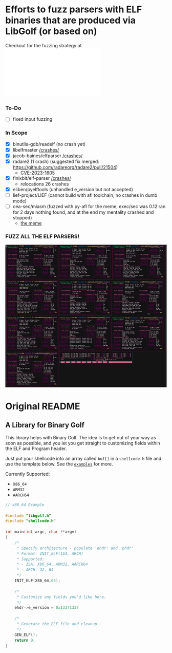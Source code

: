 # Efforts to fuzz parsers with ELF binaries that are produced via LibGolf (or based on)

Checkout for the fuzzing strategy at ![oof.c](./examples/04_afl/oof.c)
### To-Do
- [ ] fixed input fuzzing 
### In Scope

- [x] binutils-gdb/readelf (no crash yet)
- [x] libelfmaster [/crashes/](./libelfmaster_findings/libelfmaster_crashes/)
- [x] jacob-baines/elfparser [/crashes/](./elfparser_findings/crashes/)
- [x] radare2 (1 crash) (suggested fix merged: https://github.com/radareorg/radare2/pull/21504)
	- [CVE-2023-1605](https://cve.mitre.org/cgi-bin/cvename.cgi?name=CVE-2023-1605)
- [x] finixbit/elf-parser [/crashes/](./finixbit_findings/crashes/)
	- relocations 26 crashes 
- [x] eliben/pyelftools (unhandled e_version but not accepted)
- [ ] lief-project/LIEF (cannot build with afl toolchain, no crashes in dumb mode)
- [ ] cea-sec/miasm (fuzzed with py-afl for the meme, exec/sec was 0.12 ran for 2 days nothing
  found, and at the end my mentality crashed and stopped)
    - [the meme](https://twitter.com/echel0n_1881/status/1649153413664370702)



### FUZZ ALL THE ELF PARSERS!

![sc-main](./examples/04_afl/screenshots/first-run.png)


# Original README
## A Library for Binary Golf

This library helps with Binary Golf. The idea is to get out of your way as soon as possible, and you let you get straight to customizing fields within the ELF and Program header.

Just put your shellcode into an array called `buf[]` in a `shellcode.h` file and use the template below. See the [`examples`](./examples) for more.

Currently Supported:
* `X86_64`
* `ARM32`
* `AARCH64`

```c
// x86_64 Example

#include "libgolf.h"
#include "shellcode.h"

int main(int argc, char **argv)
{
    /*
     * Specify architecture - populate 'ehdr' and 'phdr'
     * Format: INIT_ELF(ISA, ARCH)
     * Supported:
     * - ISA: X86_64, ARM32, AARCH64
     * - ARCH: 32, 64
     */
    INIT_ELF(X86_64,64);

    /*
     * Customize any fields you'd like here.
     */
    ehdr->e_version = 0x13371337

    /*
     * Generate the ELF file and cleanup
     */
    GEN_ELF();
    return 0;
}
```
